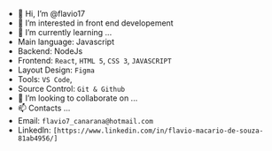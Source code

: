 - 👋 Hi, I’m @flavio17
- 👀 I’m interested in front end developement
- 🌱 I’m currently learning ...
- Main language: Javascript
- Backend: NodeJs
- Frontend: `React`, `HTML 5`, `CSS 3`, `JAVASCRIPT`
- Layout Design: `Figma`
- Tools:  `VS Code`,
- Source Control: `Git & Github`
- 💞️ I’m looking to collaborate on ...
- 📫 Contacts ...
- Email: `flavio7_canarana@hotmail.com`
- Linkedln: `[https://www.linkedin.com/in/flavio-macario-de-souza-81ab4956/]`

<!---
flavio17/flavio17 is a ✨ special ✨ repository because its `README.md` (this file) appears on your GitHub profile.
You can click the Preview link to take a look at your changes.
--->
